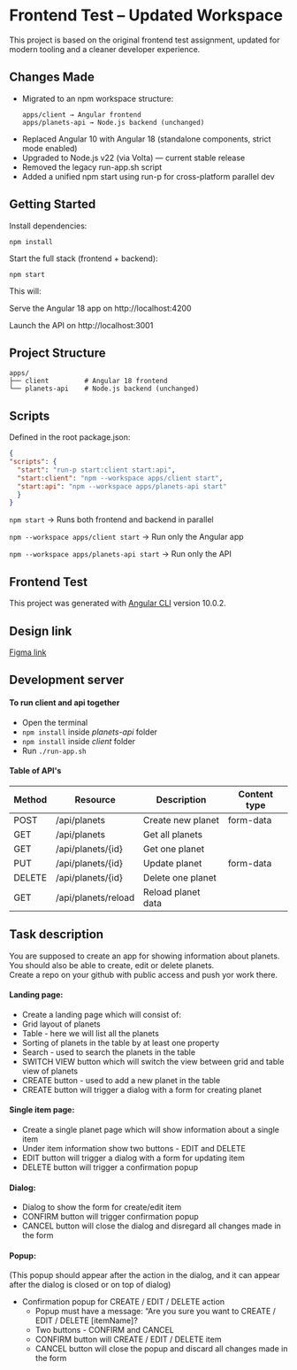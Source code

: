 # Frontend Test – Updated Workspace

This project is based on the original frontend test assignment, updated for modern tooling and a cleaner developer experience.

## Changes Made

- Migrated to an npm workspace structure:
  ```
  apps/client → Angular frontend
  apps/planets-api → Node.js backend (unchanged)
  ```
- Replaced Angular 10 with Angular 18 (standalone components, strict mode enabled)
- Upgraded to Node.js v22 (via Volta) — current stable release
- Removed the legacy run-app.sh script
- Added a unified npm start using run-p for cross-platform parallel dev

## Getting Started

Install dependencies:

```
npm install
```

Start the full stack (frontend + backend):

```
npm start
```

This will:

Serve the Angular 18 app on http://localhost:4200

Launch the API on http://localhost:3001

## Project Structure

```
apps/
├── client         # Angular 18 frontend
└── planets-api    # Node.js backend (unchanged)
```

## Scripts
Defined in the root package.json:

```json
{
"scripts": {
  "start": "run-p start:client start:api",
  "start:client": "npm --workspace apps/client start",
  "start:api": "npm --workspace apps/planets-api start"
  }
}
```

`npm start` → Runs both frontend and backend in parallel

`npm --workspace apps/client start` → Run only the Angular app

`npm --workspace apps/planets-api start` → Run only the API

## Frontend Test

This project was generated with [Angular CLI](https://github.com/angular/angular-cli) version 10.0.2.

## Design link

[Figma link](https://www.figma.com/file/ce6sSBQstsWRWRaS6AKnqK/Frontend-test?node-id=2%3A69)

## Development server

#### To run client and api together

- Open the terminal
- `npm install` inside _planets-api_ folder
- `npm install` inside _client_ folder
- Run `./run-app.sh`

#### Table of API's

| Method | Resource | Description | Content type |
| ------ | ------ | ------ | ------ |
| POST |  /api/planets | Create new planet | form-data
| GET |   /api/planets | Get all planets |
| GET |   /api/planets/{id} | Get one planet |
| PUT |   /api/planets/{id} | Update planet | form-data
| DELETE | /api/planets/{id} | Delete one planet |
| GET |   /api/planets/reload | Reload planet data |

## Task description

You are supposed to create an app for showing information about planets. 
You should also be able to create, edit or delete planets. <br>
Create a repo on your github with public access and push yor work there.

#### Landing page:

  - Create a landing page which will consist of:
  - Grid layout of planets
  - Table - here we will list all the planets
  - Sorting of planets in the table by at least one property
  - Search - used to search the planets in the table
  - SWITCH VIEW button which will switch the view between grid and table view of planets
  - CREATE button - used to add a new planet in the table
  - CREATE button will trigger a dialog with a form for creating planet

#### Single item page:

  - Create a single planet page which will show information about a single item
  - Under item information show two buttons - EDIT and DELETE
  - EDIT button will trigger a dialog with a form for updating item
  - DELETE button will trigger a confirmation popup

#### Dialog:

  - Dialog to show the form for create/edit item
  - CONFIRM button will trigger confirmation popup
  - CANCEL button will close the dialog and disregard all changes made in the form

#### Popup:

(This popup should appear after the action in the dialog, and it can appear after the dialog is closed or on top of dialog)

- Confirmation popup for CREATE / EDIT / DELETE action
  - Popup must have a message:
    “Are you sure you want to CREATE / EDIT / DELETE [itemName]?
  - Two buttons - CONFIRM and CANCEL
  - CONFIRM button will CREATE / EDIT / DELETE item
  - CANCEL button will close the popup and discard all changes made in the form
